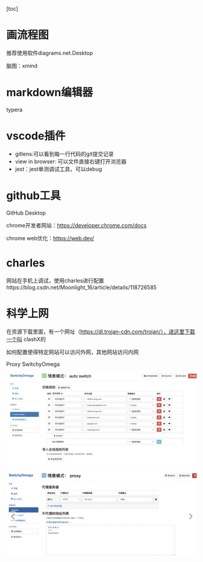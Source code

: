 [toc]

# 画流程图

推荐使用软件diagrams.net.Desktop

脑图：xmind

# markdown编辑器

typera

# vscode插件

+ gitlens:可以看到每一行代码的git提交记录
+ view in browser: 可以文件直接右键打开浏览器
+ jest：jest单测调试工具，可以debug

# github工具

GitHub Desktop

chrome开发者网站：https://developer.chrome.com/docs  

chrome web优化：https://web.dev/

# charles

网站在手机上调试，使用charles进行配置https://blog.csdn.net/Moonlight_16/article/details/118726585

# 科学上网

在资源下载里面，有一个网址（https://dl.trojan-cdn.com/trojan/），进这里下载一个叫 clashX的

如何配置使得特定网站可以访问外网，其他网站访问内网

Proxy SwitchyOmega

![image-20220729164155092](img/image-20220729164155092.png)

![image-20220729164233064](img/image-20220729164233064.png)

